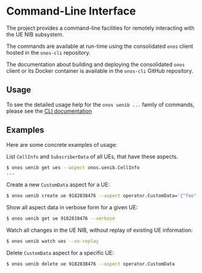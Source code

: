 <!--
SPDX-FileCopyrightText: 2019-present Open Networking Foundation <info@opennetworking.org>

SPDX-License-Identifier: Apache-2.0
-->

# Command-Line Interface
The project provides a command-line facilities for remotely 
interacting with the UE NIB subsystem.

The commands are available at run-time using the consolidated `onos` client hosted in the `onos-cli` repository.

The documentation about building and deploying the consolidated `onos` client or its Docker container
is available in the `onos-cli` GitHub repository.

## Usage
To see the detailed usage help for the `onos uenib ...` family of commands,
please see the [CLI documentation](https://github.com/onosproject/onos-cli/blob/master/docs/cli/onos_uenib.md)

## Examples
Here are some concrete examples of usage:

List `CellInfo` and `SubscriberData` of all UEs, that have these aspects.
```bash
$ onos uenib get ues --aspect onos.uenib.CellInfo
...
```

Create a new `CustomData` aspect for a UE:
```bash
$ onos uenib create ue 9182838476 --aspect operator.CustomData='{"foo": "bar", "special": true}'
```

Show all aspect data in verbose form for a given UE:
```bash
$ onos uenib get ue 9182838476 --verbose
```

Watch all changes in the UE NIB, without replay of existing UE information:
```bash
$ onos uenib watch ues --no-replay
```

Delete `CustomData` aspect for a specific UE:
```bash
$ onos uenib delete ue 9182838476 --aspect operator.CustomData
```
